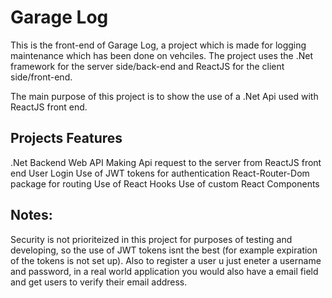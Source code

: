 # Garage Log

This is the front-end of Garage Log, a project which is made for logging maintenance which has been done on vehciles.
The project uses the .Net framework for the server side/back-end and ReactJS for the client side/front-end.

The main purpose of this project is to show the use of a .Net Api used with ReactJS front end.

## Projects Features

.Net Backend Web API
Making Api request to the server from ReactJS front end
User Login
Use of JWT tokens for authentication
React-Router-Dom package for routing
Use of React Hooks
Use of custom React Components

## Notes:

Security is not prioriteized in this project for purposes of testing and developing, so the use of JWT tokens isnt the best (for example expiration of the tokens is not set up).
Also to register a user u just eneter a username and password, in a real world application you would also have a email field and get users to verify their email address.